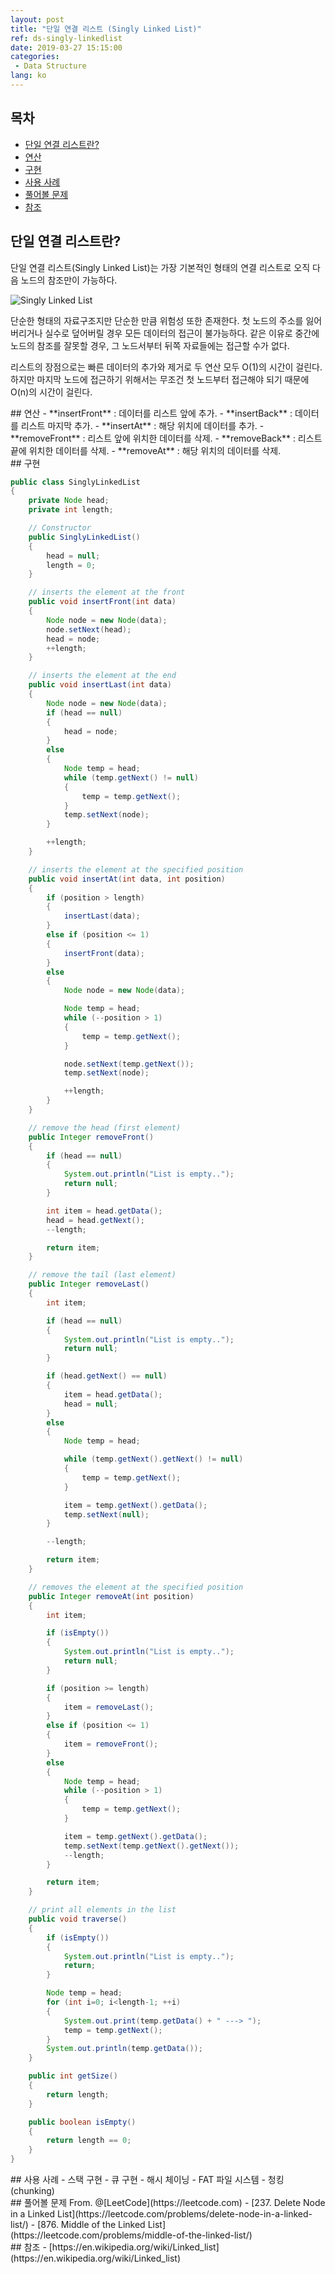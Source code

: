 ```yaml
---
layout: post
title: "단일 연결 리스트 (Singly Linked List)"
ref: ds-singly-linkedlist
date: 2019-03-27 15:15:00
categories: 
 - Data Structure
lang: ko
---
```


## 목차
- [단일 연결 리스트란?](#concept)
- [연산](#op)
- [구현](#implementation)
- [사용 사례](#app)
- [풀어볼 문제](#problem)
- [참조](#ref)

<div class="divider"></div>

## 단일 연결 리스트란? <a id="concept"></a>
단일 연결 리스트(Singly Linked List)는 가장 기본적인 형태의 연결 리스트로 오직 다음 
노드의 참조만이 가능하다.

![Singly Linked List](/assets/images/data-structure/linked-list/sll.png)

단순한 형태의 자료구조지만 단순한 만큼 위험성 또한 존재한다.
첫 노드의 주소를 잃어버리거나 실수로 덮어버릴 경우 모든 데이터의 접근이 불가능하다.
같은 이유로 중간에 노드의 참조를 잘못할 경우, 그 노드서부터 뒤쪽 자료들에는 접근할 수가 없다.

리스트의 장점으로는 빠른 데이터의 추가와 제거로 두 연산 모두 O(1)의 시간이 걸린다. <br />
하지만 마지막 노드에 접근하기 위해서는 무조건 첫 노드부터 접근해야 되기 때문에 O(n)의 시간이 걸린다.

<div class="divider"></div>
## 연산 <a id="op"></a>
- **insertFront** : 데이터를 리스트 앞에 추가.
- **insertBack** : 데이터를 리스트 마지막 추가.
- **insertAt** : 해당 위치에 데이터를 추가.
- **removeFront** : 리스트 앞에 위치한 데이터를 삭제.
- **removeBack** : 리스트 끝에 위치한 데이터를 삭제.
- **removeAt** : 해당 위치의 데이터를 삭제.

<div class="divider"></div>
## 구현 <a id="implementation"></a>

```java
public class SinglyLinkedList
{
    private Node head;
    private int length;

    // Constructor
    public SinglyLinkedList()
    {
        head = null;
        length = 0;
    }

    // inserts the element at the front
    public void insertFront(int data)
    {
        Node node = new Node(data);
        node.setNext(head);
        head = node;
        ++length;
    }

    // inserts the element at the end
    public void insertLast(int data)
    {
        Node node = new Node(data);
        if (head == null)
        {
            head = node;
        }
        else
        {
            Node temp = head;
            while (temp.getNext() != null)
            {
                temp = temp.getNext();
            }
            temp.setNext(node);
        }

        ++length;
    }

    // inserts the element at the specified position
    public void insertAt(int data, int position)
    {
        if (position > length)
        {
            insertLast(data);
        }
        else if (position <= 1)
        {
            insertFront(data);
        }
        else
        {
            Node node = new Node(data);

            Node temp = head;
            while (--position > 1)
            {
                temp = temp.getNext();
            }

            node.setNext(temp.getNext());
            temp.setNext(node);

            ++length;
        }
    }

    // remove the head (first element)
    public Integer removeFront()
    {
        if (head == null)
        {
            System.out.println("List is empty..");
            return null;
        }

        int item = head.getData();
        head = head.getNext();
        --length;

        return item;
    }

    // remove the tail (last element)
    public Integer removeLast()
    {
        int item;

        if (head == null)
        {
            System.out.println("List is empty..");
            return null;
        }

        if (head.getNext() == null)
        {
            item = head.getData();
            head = null;
        }
        else
        {
            Node temp = head;

            while (temp.getNext().getNext() != null)
            {
                temp = temp.getNext();
            }

            item = temp.getNext().getData();
            temp.setNext(null);
        }

        --length;

        return item;
    }

    // removes the element at the specified position
    public Integer removeAt(int position)
    {
        int item;

        if (isEmpty())
        {
            System.out.println("List is empty..");
            return null;
        }

        if (position >= length)
        {
            item = removeLast();
        }
        else if (position <= 1)
        {
            item = removeFront();
        }
        else
        {
            Node temp = head;
            while (--position > 1)
            {
                temp = temp.getNext();
            }

            item = temp.getNext().getData();
            temp.setNext(temp.getNext().getNext());
            --length;
        }

        return item;
    }

    // print all elements in the list
    public void traverse()
    {
        if (isEmpty())
        {
            System.out.println("List is empty..");
            return;
        }

        Node temp = head;
        for (int i=0; i<length-1; ++i)
        {
            System.out.print(temp.getData() + " ---> ");
            temp = temp.getNext();
        }
        System.out.println(temp.getData());
    }

    public int getSize()
    {
        return length;
    }

    public boolean isEmpty()
    {
        return length == 0;
    }
}
```

<div class="divider"></div>
## 사용 사례 <a id="app"></a>
- 스택 구현
- 큐 구현
- 해시 체이닝
- FAT 파일 시스템 - 청킹(chunking)

<div class="divider"></div>
## 풀어볼 문제 <a id="problem"></a>
From. @[LeetCode](https://leetcode.com)
 - [237. Delete Node in a Linked List](https://leetcode.com/problems/delete-node-in-a-linked-list/)
 - [876. Middle of the Linked List](https://leetcode.com/problems/middle-of-the-linked-list/)

<div class="divider"></div>
## 참조 <a id="ref"></a>
- [https://en.wikipedia.org/wiki/Linked_list](https://en.wikipedia.org/wiki/Linked_list)

